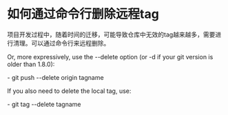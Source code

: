 # 如何通过命令行删除远程tag

项目开发过程中，随着时间的迁移，可能导致仓库中无效的tag越来越多，需要进行清理。可以通过命令行来远程删除。

Or, more expressively, use the --delete option (or -d if your git version is older than 1.8.0):  
  
\- git push --delete origin tagname  
  
If you also need to delete the local tag, use:  
  
\- git tag --delete tagname